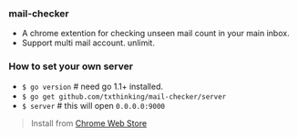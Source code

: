 ### mail-checker

* A chrome extention for checking unseen mail count in your main inbox.
* Support multi mail account. unlimit.

### How to set your own server

* `$ go version` # need go 1.1+ installed.
* `$ go get github.com/txthinking/mail-checker/server`
* `$ server` # this will open `0.0.0.0:9000`

> Install from [Chrome Web Store][cws]

[cws]: https://chrome.google.com/webstore/detail/mail-checker/kdpenmeldohpgfihheagknnofjhpbkji 

